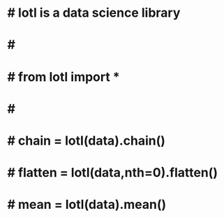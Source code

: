 # \# lotl is a data science library

# \#

# \# from lotl import \*

# \#

# \# chain = lotl(data).chain()

# \# flatten = lotl(data,nth=0).flatten()

# \# mean = lotl(data).mean()


